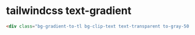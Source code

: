 # tailwindcss text-gradient

```html
<div class="bg-gradient-to-tl bg-clip-text text-transparent to-gray-50 from-blue-600"></div>
```
